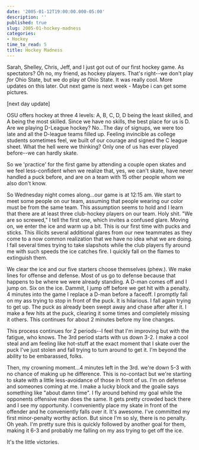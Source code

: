 ```yaml
---
date: '2005-01-12T19:00:00.000-05:00'
description: ''
published: true
slug: 2005-01-hockey-madness
categories:
- Hockey
time_to_read: 5
title: Hockey Madness
---
```


Sarah, Shelley, Chris, Jeff, and I just got out of our first hockey game. As spectators? Oh no, my friend, as hockey players. That's right--we don't play *for* Ohio State, but we do play *at* Ohio State. It was really cool. More updates on this later. Out next game is next week - Maybe i can get some pictures.

[next day update]

OSU offers hockey at three 4 levels: A, B, C, D, D being the least skilled, and A being the most skilled. Since we have no skills, the best place for us is D. Are we playing D-League hockey? No...The day of signups, we were too late and all the D-league teams filled up. Feeling invincible as college students sometimes feel, we built of our courage and signed the C league sheet. What the hell were we thinking? Only one of us has ever played before--we can hardly skate.

So we 'practice' for the first game by attending a couple open skates and we feel less-confident when we realize that, yes, we can't skate, have never handled a puck before, and are on a team with 15 other people whom we also don't know.

So Wednesday night comes along...our game is at 12:15 am. We start to meet some people on our team, assuming that people wearing our color must be from the same team. This assumption seems to hold and I learn that there are at least three club-hockey players on our team. Holy shit. "We are so screwed," I tell the first one, which invites a confused glare. Moving on, we enter the ice and warm up a bit. This is our first time with pucks and sticks. This illicits several additional glares from our new teammates as they come to a now common realization that we have no idea what we are doing. I fall several times trying to take slapshots while the club players fly around me with such speeds the ice catches fire. I quickly fall on the flames to extinguish them.

We clear the ice and our five starters choose themselves (phew.). We make lines for offense and defense. Most of us go to defense because that happens to be where we were already standing. A D-man comes off and I jump on. Six on the ice. Dammit, I jump off before we get hit with a penalty. 4 minutes into the game I replace a D-man before a faceoff. I promptly fall on my ass trying to stop in front of the puck. It is hilarious. I fall again trying to get up. The puck as already been swept away and chase after after it. I make a few hits at the puck, clearing it some times and completely missing it others. This continues for about 2 minutes before my line changes.

This process continues for 2 periods--I feel that I'm improving but with the fatigue, who knows. The 3rd period starts with us down 3-2. I make a cool steal and am feeling like hot-stuff at the exact moment that I skate over the puck I've just stolen and fall trying to turn around to get it. I'm beyond the ability to be embarassed, folks.

Then, my crowning moment...4 minutes left in the 3rd. we're down 5-3 with no chance of making up he difference. This is no-contact but we're starting to skate with a little less-avoidance of those in front of us. I'm on defense and someones coming at me. I make a lucky block and the goalie says something like "about damn time". I fly around behind my goal while the opponents offensive man does the same. It gets pretty crowded back there and I see my opportunity. I conveniently place my skate in front of the offender and he conveniently falls over it. It's awesome. I've committed my first minor-penalty worthy action. But since I'm so sly, there is no penalty. Oh yeah. I'm pretty sure this is quickly followed by another goal for them, making it 6-3 and probably me falling on my ass trying to get off the ice. 

It's the little victories.